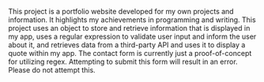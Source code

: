 This project is a portfolio website developed for my own projects and information. It highlights my achievements in programming and writing. This project uses an object to store and retrieve information that is displayed in my app, uses a regular expression to validate user input and inform the user about it, and retrieves data from a third-party API and uses it to display a quote within my app. The contact form is currently just a proof-of-concept for utilizing regex. Attempting to submit this form will result in an error. Please do not attempt this. 

